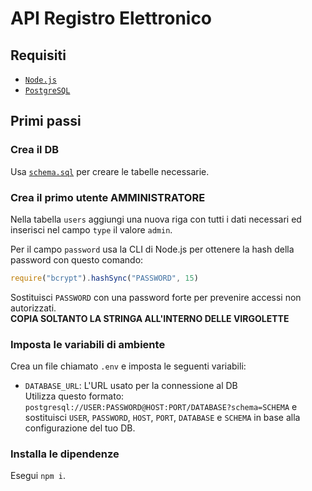 # API Registro Elettronico

## Requisiti
- [`Node.js`](https://nodejs.org/)
- [`PostgreSQL`](https://www.postgresql.org/)

## Primi passi

### Crea il DB
Usa [`schema.sql`](schema.sql) per creare le tabelle necessarie.

### Crea il primo utente AMMINISTRATORE
Nella tabella `users` aggiungi una nuova riga con tutti i dati necessari ed inserisci nel campo `type` il valore `admin`.

Per il campo `password` usa la CLI di Node.js per ottenere la hash della password con questo comando:
```javascript
require("bcrypt").hashSync("PASSWORD", 15)
```
Sostituisci `PASSWORD` con una password forte per prevenire accessi non autorizzati.\
__COPIA SOLTANTO LA STRINGA ALL'INTERNO DELLE VIRGOLETTE__

### Imposta le variabili di ambiente
Crea un file chiamato `.env` e imposta le seguenti variabili:

- `DATABASE_URL`:
    L'URL usato per la connessione al DB\
    Utilizza questo formato: `postgresql://USER:PASSWORD@HOST:PORT/DATABASE?schema=SCHEMA`
    e sostituisci `USER`, `PASSWORD`, `HOST`, `PORT`, `DATABASE` e `SCHEMA` in base alla configurazione del tuo DB.

### Installa le dipendenze
Esegui `npm i`.